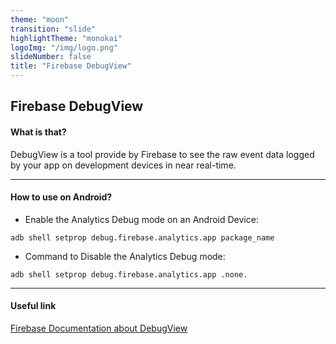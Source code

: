 ```yaml
---
theme: "moon"
transition: "slide"
highlightTheme: "monokai"
logoImg: "/img/logo.png"
slideNumber: false
title: "Firebase DebugView"
---
```


<!--Template used https://raw.githubusercontent.com/evilz/vscode-reveal/master/sample.md -->

## Firebase DebugView

#### What is that?

DebugView is a tool provide by Firebase to see the raw event data logged by your app on development devices in near real-time.

---

#### How to use on Android?

- Enable the Analytics Debug mode on an Android Device:

```
adb shell setprop debug.firebase.analytics.app package_name
```

- Command to Disable the Analytics Debug mode:

```
adb shell setprop debug.firebase.analytics.app .none.
```

---

#### Useful link

[Firebase Documentation about DebugView](https://firebase.google.com/docs/analytics/debugview)

